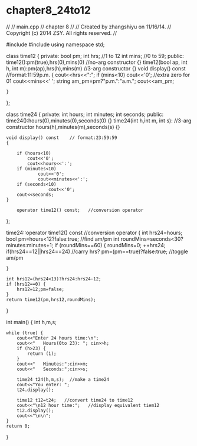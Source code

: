 chapter8_24to12
===============

//
//  main.cpp
//  chapter 8
//
//  Created by zhangshiyu on 11/16/14.
//  Copyright (c) 2014 ZSY. All rights reserved.
//

#include <iostream>
#include <string>
using namespace std;

class time12
{
private:
    bool pm;
    int hrs;   //1 to 12
    int mins;   //0 to 59;
public:
    time12():pm(true),hrs(0),mins(0)  //no-arg constructor
    {}
    time12(bool ap, int h, int m):pm(ap),hrs(h),mins(m)   //3-arg constructor
    {}
    void display() const    //format:11:59p.m.
    {
        cout<<hrs<<":";
        if (mins<10)
            cout<<'0';     //extra zero for 01
            cout<<mins<<' ';
            string am_pm=pm?"p.m.":"a.m.";
            cout<<am_pm;
        
    }
};

class time24
{
private:
    int hours;
    int minutes;
    int seconds;
public:
    time24():hours(0),minutes(0),seconds(0)
    {}
    time24(int h,int m, int s):     //3-arg constructor
    hours(h),minutes(m),seconds(s)
    {}
    
    void display() const    // format:23:59:59
    {
        
        if (hours<10)
            cout<<'0';
            cout<<hours<<':';
        if (minutes<10)
                cout<<'0';
                cout<<minutes<<':';
        if (seconds<10)
                    cout<<'0';
        cout<<seconds;
    }
    
        operator time12() const;   //conversion operator
};

time24::operator time12() const   //conversion operator
{
    int hrs24=hours;
    bool pm=hours<12?false:true;  //find am/pm
    int roundMins=seconds<30?minutes:minutes+1;
    if (roundMins==60) {
        roundMins=0;
        ++hrs24;
        if(hrs24==12||hrs24==24)   //carry hrs?
            pm=(pm==true)?false:true;   //toggle am/pm
        
    }
    
    int hrs12=(hrs24<13)?hrs24:hrs24-12;
    if (hrs12==0) {
        hrs12=12;pm=false;
    }
    return time12(pm,hrs12,roundMins);
    
    
}


int main()
{
    int h,m,s;
    
    while (true) {
        cout<<"Enter 24 hours time:\n";
        cout<<"   Hours(0to 23): "; cin>>h;
        if (h>23) {
            return (1);
        }
        cout<<"   Minutes:";cin>>m;
        cout<<"   Seconds:";cin>>s;
        
        time24 t24(h,m,s);  //make a time24
        cout<<"You enter: ";
        t24.display();
        
        time12 t12=t24;   //convert time24 to time12
        cout<<"\n12 hour time:";   //display equivalent tiem12
        t12.display();
        cout<<"\n\n";
    }
    return 0;
}
